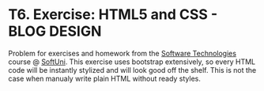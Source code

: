 # T6. Exercise: HTML5 and CSS - BLOG DESIGN

Problem for exercises and homework from the [Software Technologies](https://github.com/OgnyanDD/Software-Technologies) course @ [SoftUni](https://softuni.bg/).
This exercise uses bootstrap extensively, so every HTML code will be instantly stylized and will look good off the shelf. This is not the case when manualy write plain HTML without ready styles.
